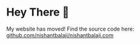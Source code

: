 # Hey There 👋

My website has moved! Find the source code here: [github.com/nishantbalaji/nishantbalaji.com](https://github.com/nishantbalaji/nishantbalaji.com)
